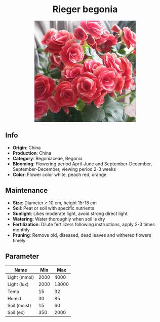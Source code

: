 <h1 align='center'>Rieger begonia</h1>
<p align="center">
    <img 
        align='center'
        width='320'
        src="../images/rieger begonia.png" 
        alt='Rieger begonia' />
</p>

## Info

 - **Origin**: China
 - **Production**: China
 - **Category**: Begoniaceae, Begonia
 - **Blooming**: Flowering period April-June and September-December, September-December, viewing period 2-3 weeks
 - **Color**: Flower color white, peach red, orange

## Maintenance

 - **Size**: Diameter ≥ 10 cm, height 15-18 cm
 - **Soil**: Peat or soil with specific nutrients
 - **Sunlight**: Likes moderate light, avoid strong direct light
 - **Watering**: Water thoroughly when soil is dry
 - **Fertilization**: Dilute fertilizers following instructions, apply 2-3 times monthly
 - **Pruning**: Remove old, diseased, dead leaves and withered flowers timely

## Parameter

| Name         | Min  | Max   |
|--------------|------|-------|
| Light (mmol) | 2000 | 4000  |
| Light (lux)  | 2000 | 18000 |
| Temp         | 15    | 32    |
| Humid        | 30   | 85    |
| Soil (moist) | 15   | 60    |
| Soil (ec)    | 350  | 2000  |